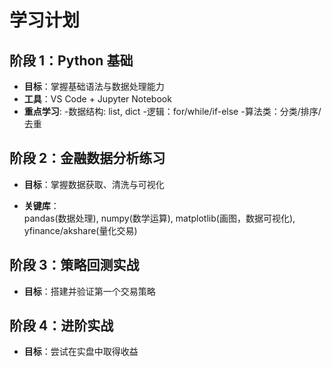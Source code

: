 # 学习计划

## 阶段 1：Python 基础

- **目标**：掌握基础语法与数据处理能力
- **工具**：VS Code + Jupyter Notebook
- **重点学习**: -数据结构: list, dict -逻辑：for/while/if-else -算法类：分类/排序/去重

## 阶段 2：金融数据分析练习

- **目标**：掌握数据获取、清洗与可视化

- **关键库**：  
  pandas(数据处理), numpy(数学运算), matplotlib(画图，数据可视化), yfinance/akshare(量化交易)

## 阶段 3：策略回测实战

- **目标**：搭建并验证第一个交易策略

## 阶段 4：进阶实战

- **目标**：尝试在实盘中取得收益
